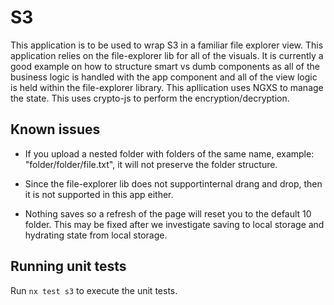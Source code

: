# S3

This application is to be used to wrap S3 in a familiar file explorer view. This application relies on the file-explorer lib for all of the visuals. It is currently a good example on how to structure smart vs dumb components as all of the business logic is handled with the app component and all of the view logic is held within the file-explorer library. This apllication uses NGXS to manage the state. This uses crypto-js to perform the encryption/decryption.

## Known issues

- If you upload a nested folder with folders of the same name, example: "folder/folder/file.txt", it will not preserve the folder structure.

- Since the file-explorer lib does not supportinternal drang and drop, then it is not supported in this app either.

- Nothing saves so a refresh of the page will reset you to the default 10 folder. This may be fixed after we investigate saving to local storage and hydrating state from local storage.

## Running unit tests

Run `nx test s3` to execute the unit tests.
